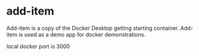 # add-item
Add-item is a copy of the Docker Desktop getting starting container. Add-item is used as a demo app for docker demonstrations.

local docker port is 3000
